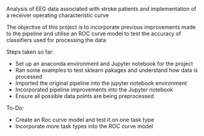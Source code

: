 Analysis of EEG data associated with stroke patients and implementation of a receiver operating characteristic curve

The objective of this project is to incorporate previous improvements made to the pipeline 
and utilise an ROC curve model to test the accuracy of classifiers used for processing the data

Steps taken so far:
* Set up an anaconda environment and Jupyter notebook for the project
* Ran some examples to test sklearn pakages and understand how data is processed
* Imported the original pipeline into the jupyter notebook environment
* Incorporated pipeline improvements into the Jupyter notebook
* Ensure all possible data points are being preprocessed

To-Do:
* Create an Roc curve model and test it on one task type
* Incorporate more task types into the ROC curve model
